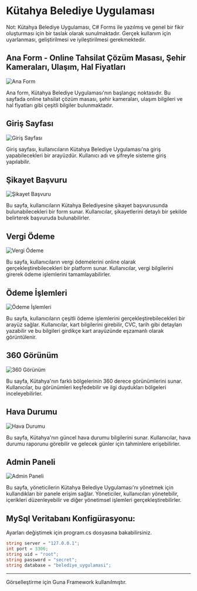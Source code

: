 # Kütahya Belediye Uygulaması
Not:
Kütahya Belediye Uygulaması, C# Forms ile yazılmış ve genel bir fikir oluşturması için bir taslak olarak sunulmaktadır. Gerçek kullanım için uyarlanması, geliştirilmesi ve iyileştirilmesi gerekmektedir.

## Ana Form - Online Tahsilat Çözüm Masası, Şehir Kameraları, Ulaşım, Hal Fiyatları

![Ana Form](https://github.com/nihatxp/Belediye-Uygulamasi/assets/87497469/4feb30f9-bd08-4947-b3c7-0c99b8f14084)

Ana form, Kütahya Belediye Uygulaması'nın başlangıç noktasıdır. Bu sayfada online tahsilat çözüm masası, şehir kameraları, ulaşım bilgileri ve hal fiyatları gibi çeşitli bilgiler bulunmaktadır.

## Giriş Sayfası

![Giriş Sayfası](https://github.com/nihatxp/Belediye-Uygulamasi/assets/87497469/9dbfec7e-f0ff-4591-ba71-f8c0bb5316f1)

Giriş sayfası, kullanıcıların Kütahya Belediye Uygulaması'na giriş yapabilecekleri bir arayüzdür. Kullanıcı adı ve şifreyle sisteme giriş yapılabilir.

## Şikayet Başvuru

![Şikayet Başvuru](https://github.com/nihatxp/Belediye-Uygulamasi/assets/87497469/2b177d1f-7999-470a-b093-3262869fc753)

Bu sayfa, kullanıcıların Kütahya Belediyesine şikayet başvurusunda bulunabilecekleri bir form sunar. Kullanıcılar, şikayetlerini detaylı bir şekilde belirterek başvuruda bulunabilirler.

## Vergi Ödeme

![Vergi Ödeme](https://github.com/nihatxp/Belediye-Uygulamasi/assets/87497469/c8d6f3b5-b660-42de-b1d6-4390815a2e87)

Bu sayfa, kullanıcıların vergi ödemelerini online olarak gerçekleştirebilecekleri bir platform sunar. Kullanıcılar, vergi bilgilerini girerek ödeme işlemlerini tamamlayabilirler.

## Ödeme İşlemleri

![Ödeme İşlemleri](https://github.com/nihatxp/Belediye-Uygulamasi/assets/87497469/7abdcf8d-7827-4a81-a46e-c9c48612c6af)

Bu sayfa, kullanıcıların çeşitli ödeme işlemlerini gerçekleştirebilecekleri bir arayüz sağlar. Kullanıcılar, kart bilgilerini girebilir, CVC, tarih gibi detayları yazabilir ve bu bilgileri girdikçe kart arayüzünde eşzamanlı olarak görüntülenir.

## 360 Görünüm

![360 Görünüm](https://github.com/nihatxp/Belediye-Uygulamasi/assets/87497469/9986d0d6-ce1c-49e7-9e33-db9e0ed0faf2)

Bu sayfa, Kütahya'nın farklı bölgelerinin 360 derece görünümlerini sunar. Kullanıcılar, bu görünümleri keşfedebilir ve ilgi duydukları bölgeleri inceleyebilirler.

## Hava Durumu

![Hava Durumu](https://github.com/nihatxp/Belediye-Uygulamasi/assets/87497469/826d42a1-e3df-44a7-9abc-afced561b88e)

Bu sayfa, Kütahya'nın güncel hava durumu bilgilerini sunar. Kullanıcılar, hava durumu raporunu görebilir ve gelecek günler için tahminlere erişebilirler.

## Admin Paneli

![Admin Paneli](https://github.com/nihatxp/Belediye-Uygulamasi/assets/87497469/4355a1cc-a67b-4e53-8299-4a2069c18db3)

Bu sayfa, yöneticilerin Kütahya Belediye Uygulaması'nı yönetmek için kullandıkları bir panele erişim sağlar. Yöneticiler, kullanıcıları yönetebilir, içerikleri düzenleyebilir ve diğer yönetimsel işlemleri gerçekleştirebilirler.

## MySql Veritabanı Konfigürasyonu:

Ayarları değiştimek için program.cs dosyasına bakabilirsiniz.

```csharp
string server = "127.0.0.1";
int port = 3306;
string uid = "root";
string password = "secret";
string database = "belediye_uygulamasi";
```
<hr/>

Görselleştirme için Guna Framework kullanılmıştır.
